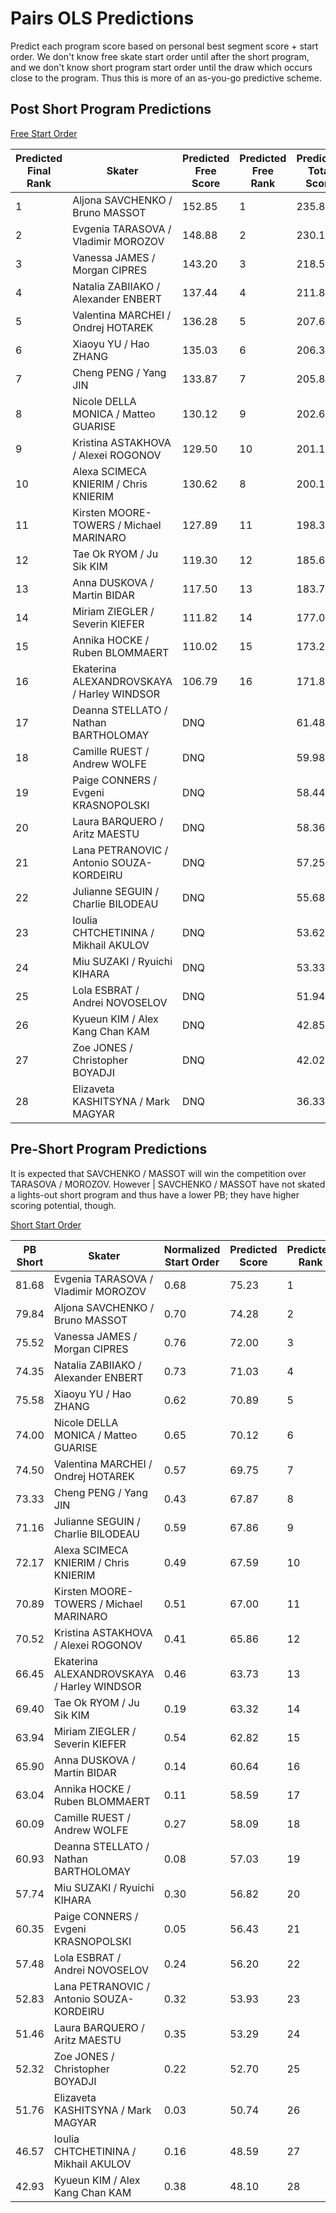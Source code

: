 Pairs OLS Predictions
=====================

Predict each program score based on personal best segment score + start order.
We don't know free skate start order until after the short program, and we
don't know short program start order until the draw which occurs close to the
program. Thus this is more of an as-you-go predictive scheme.



## Post Short Program Predictions

[Free Start Order](http://www.isuresults.com/results/season1718/wc2018/wc2018_Pairs_FS_TimeSchedule.pdf)

| Predicted Final Rank | Skater | Predicted Free Score | Predicted Free Rank | Predicted Total Score | Start Order | PB Free Score | Short Score | Normalized Start Order |
|----|--------------------------------------------|--------|----|--------|----|--------|-------|------|
| 1  | Aljona SAVCHENKO / Bruno MASSOT            | 152.85 | 1  | 235.83 | 15 | 159.31 | 82.98 | 0.94 |
| 2  | Evgenia TARASOVA / Vladimir MOROZOV        | 148.88 | 2  | 230.17 | 16 | 151.23 | 81.29 | 1.0  |
| 3  | Vanessa JAMES / Morgan CIPRES              | 143.20 | 3  | 218.52 | 14 | 145.84 | 75.32 | 0.88 |
| 4  | Natalia ZABIIAKO / Alexander ENBERT        | 137.44 | 4  | 211.82 | 13 | 138.53 | 74.38 | 0.81 |
| 5  | Valentina MARCHEI / Ondrej HOTAREK         | 136.28 | 5  | 207.65 | 10 | 142.09 | 71.37 | 0.63 |
| 6  | Xiaoyu YU / Hao ZHANG                      | 135.03 | 6  | 206.34 | 7  | 145.53 | 71.31 | 0.44 |
| 7  | Cheng PENG / Yang JIN                      | 133.87 | 7  | 205.85 | 11 | 136.48 | 71.98 | 0.69 |
| 8  | Nicole DELLA MONICA / Matteo GUARISE       | 130.12 | 9  | 202.65 | 12 | 128.74 | 72.53 | 0.75 |
| 9  | Kristina ASTAKHOVA / Alexei ROGONOV        | 129.50 | 10 | 201.12 | 9  | 133.17 | 71.62 | 0.56 |
| 10 | Alexa SCIMECA KNIERIM / Chris KNIERIM      | 130.62 | 8  | 200.17 | 6  | 140.35 | 69.55 | 0.38 |
| 11 | Kirsten MOORE-TOWERS / Michael MARINARO    | 127.89 | 11 | 198.38 | 8  | 132.43 | 70.49 | 0.5  |
| 12 | Tae Ok RYOM / Ju Sik KIM                   | 119.30 | 12 | 185.62 | 5  | 124.23 | 66.32 | 0.31 |
| 13 | Anna DUSKOVA / Martin BIDAR                | 117.50 | 13 | 183.79 | 4  | 123.19 | 66.29 | 0.25 |
| 14 | Miriam ZIEGLER / Severin KIEFER            | 111.82 | 14 | 177.03 | 2  | 117.81 | 65.21 | 0.13 |
| 15 | Annika HOCKE / Ruben BLOMMAERT             | 110.02 | 15 | 173.28 | 3  | 113.16 | 63.26 | 0.19 |
| 16 | Ekaterina ALEXANDROVSKAYA / Harley WINDSOR | 106.79 | 16 | 171.81 | 1  | 111.65 | 65.02 | 0.06 |
| 17 | Deanna STELLATO / Nathan BARTHOLOMAY       | DNQ    |    |  61.48 |    |        | 61.48 |      |
| 18 | Camille RUEST / Andrew WOLFE               | DNQ    |    |  59.98 |    |        | 59.98 |      |
| 19 | Paige CONNERS / Evgeni KRASNOPOLSKI        | DNQ    |    |  58.44 |    |        | 58.44 |      |
| 20 | Laura BARQUERO / Aritz MAESTU              | DNQ    |    |  58.36 |    |        | 58.36 |      |
| 21 | Lana PETRANOVIC / Antonio SOUZA-KORDEIRU   | DNQ    |    |  57.25 |    |        | 57.25 |      |
| 22 | Julianne SEGUIN / Charlie BILODEAU         | DNQ    |    |  55.68 |    |        | 55.68 |      |
| 23 | Ioulia CHTCHETININA / Mikhail AKULOV       | DNQ    |    |  53.62 |    |        | 53.62 |      |
| 24 | Miu SUZAKI / Ryuichi KIHARA                | DNQ    |    |  53.33 |    |        | 53.33 |      |
| 25 | Lola ESBRAT / Andrei NOVOSELOV             | DNQ    |    |  51.94 |    |        | 51.94 |      |
| 26 | Kyueun KIM / Alex Kang Chan KAM            | DNQ    |    |  42.85 |    |        | 42.85 |      |
| 27 | Zoe JONES / Christopher BOYADJI            | DNQ    |    |  42.02 |    |        | 42.02 |      |
| 28 | Elizaveta KASHITSYNA / Mark MAGYAR         | DNQ    |    |  36.33 |    |        | 36.33 |      |


## Pre-Short Program Predictions
It is expected that SAVCHENKO / MASSOT will win the competition over TARASOVA /
MOROZOV. However |  SAVCHENKO / MASSOT have not skated a lights-out short program
and thus have a lower PB; they have higher scoring potential, though.

[Short Start Order](http://www.isuresults.com/results/season1718/wc2018/wc2018_Pairs_SP_TimeSchedule.pdf)

| PB Short | Skater | Normalized Start Order | Predicted Score | Predicted Rank | Start |
|-------|--------------------------------------------|------|-------|----|----|
| 81.68 | Evgenia TARASOVA / Vladimir MOROZOV        | 0.68 | 75.23 | 1  | 19 |
| 79.84 | Aljona SAVCHENKO / Bruno MASSOT            | 0.70 | 74.28 | 2  | 20 |
| 75.52 | Vanessa JAMES / Morgan CIPRES              | 0.76 | 72.00 | 3  | 21 |
| 74.35 | Natalia ZABIIAKO / Alexander ENBERT        | 0.73 | 71.03 | 4  | 20 |
| 75.58 | Xiaoyu YU / Hao ZHANG                      | 0.62 | 70.89 | 5  | 17 |
| 74.00 | Nicole DELLA MONICA / Matteo GUARISE       | 0.65 | 70.12 | 6  | 18 |
| 74.50 | Valentina MARCHEI / Ondrej HOTAREK         | 0.57 | 69.75 | 7  | 16 |
| 73.33 | Cheng PENG / Yang JIN                      | 0.43 | 67.87 | 8  | 12 |
| 71.16 | Julianne SEGUIN / Charlie BILODEAU         | 0.59 | 67.86 | 9  | 17 |
| 72.17 | Alexa SCIMECA KNIERIM / Chris KNIERIM      | 0.49 | 67.59 | 10 | 14 |
| 70.89 | Kirsten MOORE-TOWERS / Michael MARINARO    | 0.51 | 67.00 | 11 | 14 |
| 70.52 | Kristina ASTAKHOVA / Alexei ROGONOV        | 0.41 | 65.86 | 12 | 11 |
| 66.45 | Ekaterina ALEXANDROVSKAYA / Harley WINDSOR | 0.46 | 63.73 | 13 | 13 |
| 69.40 | Tae Ok RYOM / Ju Sik KIM                   | 0.19 | 63.32 | 14 | 5  |
| 63.94 | Miriam ZIEGLER / Severin KIEFER            | 0.54 | 62.82 | 15 | 15 |
| 65.90 | Anna DUSKOVA / Martin BIDAR                | 0.14 | 60.64 | 16 | 4  |
| 63.04 | Annika HOCKE / Ruben BLOMMAERT             | 0.11 | 58.59 | 17 | 3  |
| 60.09 | Camille RUEST / Andrew WOLFE               | 0.27 | 58.09 | 18 | 8  |
| 60.93 | Deanna STELLATO / Nathan BARTHOLOMAY       | 0.08 | 57.03 | 19 | 2  |
| 57.74 | Miu SUZAKI / Ryuichi KIHARA                | 0.30 | 56.82 | 20 | 8  |
| 60.35 | Paige CONNERS / Evgeni KRASNOPOLSKI        | 0.05 | 56.43 | 21 | 2  |
| 57.48 | Lola ESBRAT / Andrei NOVOSELOV             | 0.24 | 56.20 | 22 | 7  |
| 52.83 | Lana PETRANOVIC / Antonio SOUZA-KORDEIRU   | 0.32 | 53.93 | 23 | 9  |
| 51.46 | Laura BARQUERO / Aritz MAESTU              | 0.35 | 53.29 | 24 | 10 |
| 52.32 | Zoe JONES / Christopher BOYADJI            | 0.22 | 52.70 | 25 | 6  |
| 51.76 | Elizaveta KASHITSYNA / Mark MAGYAR         | 0.03 | 50.74 | 26 | 1  |
| 46.57 | Ioulia CHTCHETININA / Mikhail AKULOV       | 0.16 | 48.59 | 27 | 5  |
| 42.93 | Kyueun KIM / Alex Kang Chan KAM            | 0.38 | 48.10 | 28 | 11 |